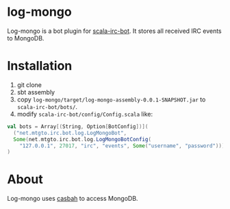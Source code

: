 log-mongo
========
Log-mongo is a bot plugin for [scala-irc-bot](http://github.com/scala-irc-bot/scala-irc-bot/).
It stores all received IRC events to MongoDB.
# Installation
1. git clone
2. sbt assembly
3. copy `log-mongo/target/log-mongo-assembly-0.0.1-SNAPSHOT.jar` to `scala-irc-bot/bots/`.
4. modify `scala-irc-bot/config/Config.scala` like:

```scala
val bots = Array[(String, Option[BotConfig])](
  ("net.mtgto.irc.bot.log.LogMongoBot",
  Some(net.mtgto.irc.bot.log.LogMongoBotConfig(
    "127.0.0.1", 27017, "irc", "events", Some("username", "password"))))
)
```
# About
Log-mongo uses [casbah](https://github.com/mongodb/casbah) to access MongoDB.